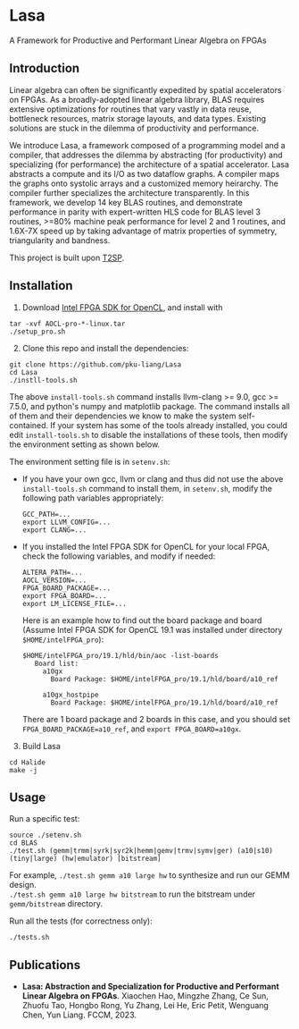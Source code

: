 # Lasa
A Framework for Productive and Performant Linear Algebra on FPGAs

## Introduction
Linear algebra can often be significantly expedited by spatial accelerators on FPGAs. As a broadly-adopted linear algebra library, BLAS requires extensive optimizations for routines that vary vastly in data reuse, bottleneck resources, matrix storage layouts, and data types. Existing solutions are stuck in the dilemma of productivity and performance. 

We introduce Lasa, a framework composed of a programming model and a compiler, that addresses the dilemma by abstracting (for productivity) and specializing (for performance) the architecture of a spatial accelerator. Lasa abstracts a compute and its I/O as two dataflow graphs. A compiler maps the graphs onto systolic arrays and a customized memory heirarchy. The compiler further specializes the architecture transparently. In this framework, we develop 14 key BLAS routines, and demonstrate performance in parity with expert-written HLS code for BLAS level 3 routines, >=80% machine peak performance for level 2 and 1 routines, and 1.6X-7X speed up by taking advantage of matrix properties of symmetry, triangularity and bandness.

This project is built upon [T2SP](https://github.com/IntelLabs/t2sp).

## Installation
  
1. Download [Intel FPGA SDK for OpenCL](http://dl.altera.com/opencl/), and install with
  ```
  tar -xvf AOCL-pro-*-linux.tar 
  ./setup_pro.sh
  ```
2. Clone this repo and install the dependencies:
  ```
  git clone https://github.com/pku-liang/Lasa
  cd Lasa
  ./instll-tools.sh
  ```

The above `install-tools.sh` command installs llvm-clang >= 9.0, gcc >= 7.5.0, and python's numpy and matplotlib package. The command installs all of them and their dependencies we know to make the system self-contained. If your system has some of the tools already installed, you could edit `install-tools.sh` to disable the installations of these tools, then modify the environment setting as shown below.

The environment setting file is in `setenv.sh`:

+ If you have your own gcc, llvm or clang and thus did not use the above `install-tools.sh` command to install them, in `setenv.sh`, modify the following path variables appropriately:

  ```
  GCC_PATH=...
  export LLVM_CONFIG=...
  export CLANG=...
  ```

+ If you installed the Intel FPGA SDK for OpenCL for your local FPGA, check the following variables, and modify if needed:

  ```
  ALTERA_PATH=...
  AOCL_VERSION=...
  FPGA_BOARD_PACKAGE=...
  export FPGA_BOARD=...
  export LM_LICENSE_FILE=...
  ```

  Here is an example how to find out the board package and board (Assume Intel FPGA SDK for OpenCL 19.1 was installed under directory `$HOME/intelFPGA_pro`):

  ```
  $HOME/intelFPGA_pro/19.1/hld/bin/aoc -list-boards
     Board list:
       a10gx
         Board Package: $HOME/intelFPGA_pro/19.1/hld/board/a10_ref
    
       a10gx_hostpipe
         Board Package: $HOME/intelFPGA_pro/19.1/hld/board/a10_ref
  ```

  There are 1 board package and 2 boards in this case, and you should set `FPGA_BOARD_PACKAGE=a10_ref`, and `export FPGA_BOARD=a10gx`.

3. Build Lasa
  ```
  cd Halide
  make -j
  ```

## Usage

Run a specific test:
  ```
  source ./setenv.sh
  cd BLAS
  ./test.sh (gemm|trmm|syrk|syr2k|hemm|gemv|trmv|symv|ger) (a10|s10) (tiny|large) (hw|emulator) [bitstream]
  ```

For example, `./test.sh gemm a10 large hw` to synthesize and run our GEMM design.  
`./test.sh gemm a10 large hw bitstream` to run the bitstream under `gemm/bitstream` directory.

Run all the tests (for correctness only):
  ```
  ./tests.sh
  ``` 

## Publications

+ **Lasa: Abstraction and Specialization for Productive and Performant Linear Algebra on FPGAs**. 
Xiaochen Hao, Mingzhe Zhang, Ce Sun, Zhuofu Tao, Hongbo Rong, Yu Zhang, Lei He, Eric Petit, Wenguang Chen, Yun Liang. FCCM, 2023.
